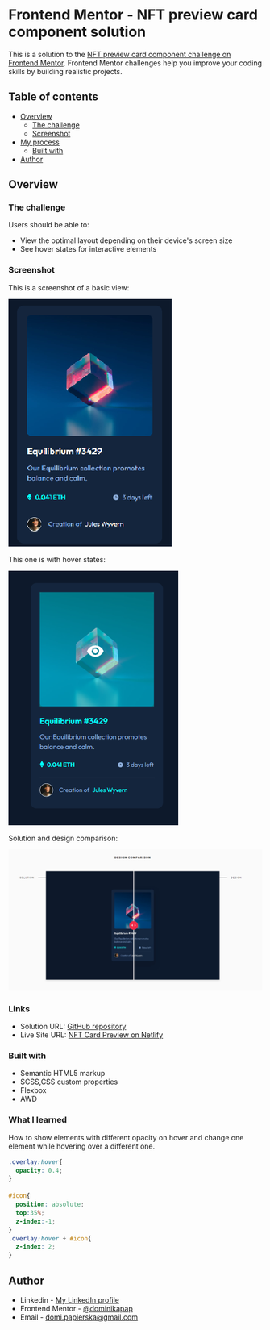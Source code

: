 # Frontend Mentor - NFT preview card component solution

This is a solution to the [NFT preview card component challenge on Frontend Mentor](https://www.frontendmentor.io/challenges/nft-preview-card-component-SbdUL_w0U). Frontend Mentor challenges help you improve your coding skills by building realistic projects. 

## Table of contents

- [Overview](#overview)
  - [The challenge](#the-challenge)
  - [Screenshot](#screenshot)
- [My process](#my-process)
  - [Built with](#built-with)
- [Author](#author)


## Overview

### The challenge

Users should be able to:

- View the optimal layout depending on their device's screen size
- See hover states for interactive elements

### Screenshot
This is a screenshot of a basic view:  
  
![](/screenshots/basic.PNG)

This one is with hover states:  
  
![](/screenshots/hover.PNG)

Solution and design comparison:  
  
![](/screenshots/designComparison.png)

### Links

- Solution URL: [GitHub repository](https://github.com/dominikapap/nftCardPreview)
- Live Site URL: [NFT Card Preview on Netlify](https://dominikapap-nft-card-preview.netlify.app/)


### Built with

- Semantic HTML5 markup
- SCSS,CSS custom properties
- Flexbox
- AWD



### What I learned

How to show elements with different opacity on hover and change one element while hovering over a different one.



```css
.overlay:hover{
  opacity: 0.4;
}

#icon{
  position: absolute;
  top:35%;
  z-index:-1;
}
.overlay:hover + #icon{
  z-index: 2;
}

```

## Author

- Linkedin - [My LinkedIn profile](https://www.linkedin.com/in/dominika-papierska-1ba09311a/)
- Frontend Mentor - [@dominikapap](https://www.frontendmentor.io/profile/yourusername)
- Email - domi.papierska@gmail.com

